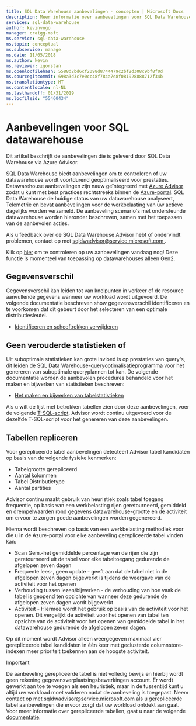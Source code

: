 ```yaml
---
title: SQL Data Warehouse aanbevelingen - concepten | Microsoft Docs
description: Meer informatie over aanbevelingen voor SQL Data Warehouse en hoe ze worden gegenereerd
services: sql-data-warehouse
author: kevinvngo
manager: craigg-msft
ms.service: sql-data-warehouse
ms.topic: conceptual
ms.subservice: manage
ms.date: 11/05/2018
ms.author: kevin
ms.reviewer: igorstan
ms.openlocfilehash: 5588d2bd6cf2098d8744479c2bf2d308c9bf8f0d
ms.sourcegitcommit: 698a3d3c7e0cc48f784a7e8f081928888712f34b
ms.translationtype: MT
ms.contentlocale: nl-NL
ms.lasthandoff: 01/31/2019
ms.locfileid: "55460434"
---
```

# <a name="sql-data-warehouse-recommendations"></a>Aanbevelingen voor SQL datawarehouse

Dit artikel beschrijft de aanbevelingen die is geleverd door SQL Data Warehouse via Azure Advisor.  

SQL Data Warehouse biedt aanbevelingen om te controleren of uw datawarehouse wordt voortdurend geoptimaliseerd voor prestaties. Datawarehouse aanbevelingen zijn nauw geïntegreerd met [Azure Advisor](https://docs.microsoft.com/azure/advisor/advisor-performance-recommendations) zodat u kunt met best practices rechtstreeks binnen de [Azure-portal](https://aka.ms/Azureadvisor). SQL Data Warehouse de huidige status van uw datawarehouse analyseert, Telemetrie en bevat aanbevelingen voor de werkbelasting van uw actieve dagelijks worden verzameld. De aanbeveling scenario's met ondersteunde datawarehouse worden hieronder beschreven, samen met het toepassen van de aanbevolen acties.

Als u feedback over de SQL Data Warehouse Advisor hebt of ondervindt problemen, contact op met [ sqldwadvisor@service.microsoft.com ](mailto:sqldwadvisor@service.microsoft.com).   

Klik op [hier](https://aka.ms/Azureadvisor) om te controleren op uw aanbevelingen vandaag nog! Deze functie is momenteel van toepassing op datawarehouses alleen Gen2. 

## <a name="data-skew"></a>Gegevensverschil

Gegevensverschil kan leiden tot van knelpunten in verkeer of de resource aanvullende gegevens wanneer uw workload wordt uitgevoerd. De volgende documentatie beschreven show gegevensverschil identificeren en te voorkomen dat dit gebeurt door het selecteren van een optimale distributiesleutel.

- [Identificeren en scheeftrekken verwijderen](https://docs.microsoft.com/azure/sql-data-warehouse/sql-data-warehouse-tables-distribute#how-to-tell-if-your-distribution-column-is-a-good-choice) 

## <a name="no-or-outdated-statistics"></a>Geen verouderde statistieken of

Uit suboptimale statistieken kan grote invloed is op prestaties van query's, dit leiden de SQL Data Warehouse-queryoptimalisatieprogramma voor het genereren van suboptimale queryplannen tot kan. De volgende documentatie worden de aanbevolen procedures behandeld voor het maken en bijwerken van statistieken beschreven:

- [Het maken en bijwerken van tabelstatistieken](https://docs.microsoft.com/azure/sql-data-warehouse/sql-data-warehouse-tables-statistics)

Als u wilt de lijst met betrokken tabellen zien door deze aanbevelingen, voer de volgende [T-SQL-script](https://github.com/Microsoft/sql-data-warehouse-samples/blob/master/samples/sqlops/MonitoringScripts/ImpactedTables). Advisor wordt continu uitgevoerd voor de dezelfde T-SQL-script voor het genereren van deze aanbevelingen.

## <a name="replicate-tables"></a>Tabellen repliceren

Voor gerepliceerde tabel aanbevelingen detecteert Advisor tabel kandidaten op basis van de volgende fysieke kenmerken:

- Tabelgrootte gerepliceerd
- Aantal kolommen
- Tabel Distributietype
- Aantal partities

Advisor continu maakt gebruik van heuristiek zoals tabel toegang frequentie, op basis van een werkbelasting rijen geretourneerd, gemiddeld en drempelwaarden rond gegevens datawarehouse-grootte en de activiteit om ervoor te zorgen goede aanbevelingen worden gegenereerd. 

Hierna wordt beschreven op basis van een werkbelasting methodiek voor die u in de Azure-portal voor elke aanbeveling gerepliceerde tabel vinden kan:

- Scan Gem.-het gemiddelde percentage van de rijen die zijn geretourneerd uit de tabel voor elke tabeltoegang gedurende de afgelopen zeven dagen
- Frequente lees-, geen update - geeft aan dat de tabel niet in de afgelopen zeven dagen bijgewerkt is tijdens de weergave van de activiteit voor het openen
- Verhouding tussen lezen/bijwerken - de verhouding van hoe vaak de tabel is geopend ten opzichte van wanneer deze gedurende de afgelopen zeven dagen wordt bijgewerkt
- Activiteit - Hiermee wordt het gebruik op basis van de activiteit voor het openen. Dit vergelijkt de activiteit voor het openen van tabel ten opzichte van de activiteit voor het openen van gemiddelde tabel in het datawarehouse gedurende de afgelopen zeven dagen. 

Op dit moment wordt Advisor alleen weergegeven maximaal vier gerepliceerde tabel kandidaten in één keer met geclusterde columnstore-indexen meer prioriteit toekennen aan de hoogste activiteit.

> [!IMPORTANT]
> De aanbeveling gerepliceerde tabel is niet volledig bewijs en hierbij wordt geen rekening gegevensverplaatsingsbewerkingen account. Er wordt gewerkt aan toe te voegen als een heuristiek, maar in de tussentijd kunt u altijd uw workload moet valideren nadat de aanbeveling is toegepast. Neem contact op met sqldwadvisor@service.microsoft.com als u gerepliceerde tabel aanbevelingen die ervoor zorgt dat uw workload ontdekt aan gaat. Voor meer informatie over gerepliceerde tabellen, gaat u naar de volgende [documentatie](https://docs.microsoft.com/azure/sql-data-warehouse/design-guidance-for-replicated-tables#what-is-a-replicated-table).
>
